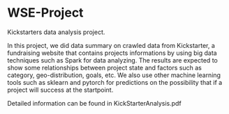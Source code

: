 # WSE-Project

Kickstarters data analysis project.

In this project, we did data summary on crawled data from Kickstarter, a fundraising website that contains projects informations by using big data techniques such as Spark for data analyzing. The results are expected to show some relationships between project state and factors such as category, geo-distribution, goals, etc. We also use other machine learning tools such as sklearn and pytorch for predictions on the possibility that if a project will success at the startpoint.

Detailed information can be found in KickStarterAnalysis.pdf